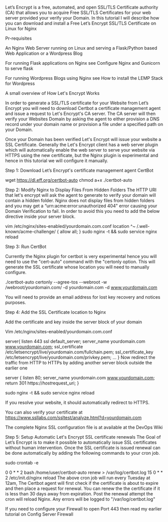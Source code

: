 Let’s Encrypt is a free, automated, and open SSL/TLS Certificate authority (CA) that allows you to acquire Free SSL/TLS Certificates for your web server provided your verify your Domain. In this tutorial I will describe how you can download and install a Free Let’s Encrypt SSL/TLS Certificate on Linux for Nginx

Pr-requisites

An Nginx  Web Server running on Linux and  serving a Flask/Python based Web Application or a Wordpress Blog

For running Flask applications on Nginx see Configure Nginx and Gunicorn to serve flask

For running Wordpress Blogs using Nginx see How to install the LEMP Stack for Wordpress

A small overview of  How Let's Encrypt Works

In order to generate a SSL/TLS certificate for your Website from Let’s Encrypt you will need to download Certbot  a certificate management agent and issue a request  to Let's Encrypt's CA server. The CA server will then verify your  Websites Domain by asking the agent to either provision a DNS record under your domain name or provision a file under a specified path on your Domain.

Once your Domain has been verified Let's Encrypt will issue your website a SSL Certificate. Generally the Let's Encrypt client has a web server plugin which will automatically enable the web server to serve your website via HTTPS using the new certificate, but the Nginx plugin is experimental and hence in this tutorial we will configure it manually.

Step 1: Download  Let’s Encrypt's certificate management agent CertBot

wget https://dl.eff.org/certbot-auto
chmod a+x ./certbot-auto

Step 2: Modify Nginx to Display Files From Hidden Folders
The HTTP URI that let's encrypt will ask the agent to generate to verify your domain will contain a hidden folder. Nginx does not display files from hidden folders and you may get a “urn:acme:error:unauthorized  404" error causing your Domain Verification to fail. In order to avoid this you need  to add the below directive inside your server block.

vim /etc/nginx/sites-enabled/yourdomain.com.conf
location ^~ /.well-known/acme-challenge/ {
        allow all;
       }
sudo nginx -t && sudo service nginx reload

Step 3: Run CertBot

Currently the Nginx plugin for certbot is very experimental hence you will need to use the "cert-auto" command with the "certonly option. This will generate the SSL certificate whose location you will need to manually configure.

./certbot-auto certonly --agree-tos --webroot -w /webroot/yourdomain.com/ -d yourdomain.com -d www.yourdomain.com

You will need to provide an email address for lost key recovery and notices purposes.

Step 4:  Add the SSL Certificate location to Nginx

Add the certificate and key inside the server block of your domain

Vim /etc/nginx/sites-enabled/yourdomain.com.conf

server{
 listen 443 ssl default_server;
 server_name yourdomain.com www.yourdomain.com;
 ssl_certificate /etc/letsencrypt/live/yourdomain.com/fullchain.pem;
 ssl_certificate_key /etc/letsencrypt/live/yourdomain.com/privkey.pem;
 ...
}
Now redirect the traffic from HTTP to HTTPs by adding another server block outside the earlier one


server {
    listen 80;
    server_name yourdomain.com www.yourdomain.com;
    return 301 https://$host$request_uri;
}


 sudo nginx -t && sudo service nginx  reload

If you resolve your website, it should automatically redirect to HTTPS.

You can also verify your certificate at https://www.ssllabs.com/ssltest/analyze.html?d=yourdomain.com

The complete Nginx SSL configuration file is at available at the DevOps Wiki

Step 5: Setup Automatic Let's Encrypt SSL certificate renewals
The Goal of Let’s Encrypt is to make it possible to automatically issue SSL certificates without human intervention.
Once the SSL certificate is issued renewal can be done automatically by adding the following commands to your cron job.

sudo crontab -e



0 0 * * 2  bash /home/user/certbot-auto renew &gt; /var/log/certbot.log
15 0 * * 2 /etc/init.d/nginx reload
The above cron job will run every Tuesday at 12am, The Certbot agent will first check if the certificate is about to expire and then place a request for renewal. You can renew the the certificate if it is less than 30 days away from expiration. Post the renewal attempt the cron will reload Nginx. Any errors will be logged to "/var/log/certbot.log"

If you need to configure your Firewall to open Port 443 then read my earlier tutorial on Config Server Firewall
